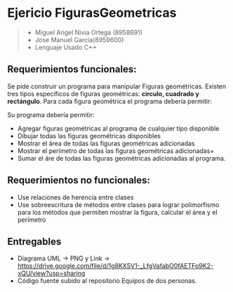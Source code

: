 # Ejericio FigurasGeometricas
> * Miguel Angel Nivia Ortega (8958691)
> * Jose Manuel Garcia(8959600)
> * Lenguaje Usado C++

## Requerimientos funcionales:
Se pide construir un programa para manipular Figuras geométricas. Existen tres tipos específicos de figuras geométricas: **circulo, cuadrado y rectángulo**. Para cada figura geométrica el programa debería permitir:

Su programa debería permitir:

* Agregar figuras geométricas al programa de cualquier tipo disponible
* Dibujar todas las figuras geométricas disponibles
* Mostrar el área de todas las figuras geométricas adicionadas
* Mostrar el perímetro de todas las figuras geométricas adicionadas+
* Sumar el áre de todas las figuras geométricas adicionadas al programa. 

## Requerimientos no funcionales:
* Use relaciones de herencia entre clases
* Use sobreescritura de métodos entre clases para lograr polimorfismo para los métodos que permiten mostrar la figura, calcular el área y el perímetro

## Entregables
* Diagrama UML -> PNG y Link -> https://drive.google.com/file/d/1g8KX5V1-_LfgVafabO0fAETFo9K2-xQU/view?usp=sharing
* Código fuente subido al repositorio Equipos de dos personas.